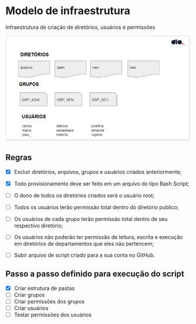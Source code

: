# Modelo de infraestrutura

Infraestrutura de criação de diretórios, usuários e permissões

![Modelo](img/ModeloInfraestrutura.JPG)

## Regras

- [x] Excluir diretórios, arquivos, grupos e usuários criados anteriormente;

- [x] Todo provisionamento deve ser feito em um arquivo do tipo Bash Script;

- [ ] O dono de todos os diretórios criados será o usuário root;

- [ ] Todos os usuários terão permissão total dentro do diretório publico;

- [ ] Os usuários de cada grupo terão permissão total dentro de seu respectivo diretório;

- [ ] Os usuários não poderão ter permissão de leitura, escrita e execução em diretórios de departamentos que eles não pertencem;

- [ ] Subir arquivo de script criado para a sua conta no GitHub.

## Passo a passo definido para execução do script

- [x] Criar estrutura de pastas
- [ ] Criar grupos
- [ ] Criar permissões dos grupos
- [ ] Criar usuários
- [ ] Testar permissões dos usuários
